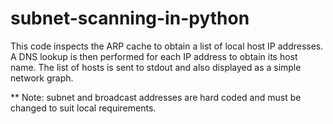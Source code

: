 # subnet-scanning-in-python

This code inspects the ARP cache to obtain a list of local host IP addresses.
A DNS lookup is then performed for each IP address to obtain its host name.
The list of hosts is sent to stdout and also displayed as a simple network graph.

** Note: subnet and broadcast addresses are hard coded and must be changed to suit local requirements.
